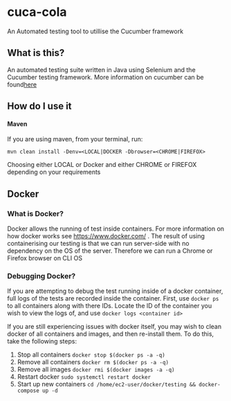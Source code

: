 # cuca-cola
An Automated testing tool to utillise the Cucumber framework

## What is this?
An automated testing suite written in Java using Selenium and the Cucumber testing framework.
More information on cucumber can be found[here](https://cucumber.io/)

## How do I use it
#### Maven
If you are using maven, from your terminal, run:
```
mvn clean install -Denv=<LOCAL|DOCKER -Dbrowser=<CHROME|FIREFOX> 

```
Choosing either LOCAL or Docker and either CHROME or FIREFOX depending on your requirements

## Docker
### What is Docker?
Docker allows the running of test inside containers. For more information on how docker works
see https://www.docker.com/ . The result of using containerising our testing is that 
we can run server-side with no dependency on the OS of the server. Therefore we can run 
a Chrome or Firefox browser on CLI OS 

### Debugging Docker?
If you are attempting to debug the test running inside of a docker container, full logs of the tests are recorded inside
the container. First, use `docker ps` to all containers along with there IDs. Locate the ID of the container you wish to
view the logs of, and use `docker logs <container id>`

If you are still experiencing issues with docker itself, you may wish to clean docker
of all containers and images, and then re-install them. To do this, take the following steps:

1. Stop all containers `docker stop $(docker ps -a -q)`
2. Remove all containers `docker rm $(docker ps -a -q)`
3. Remove all images `docker rmi $(docker images -a -q)`
4. Restart docker `sudo systemctl restart docker`
5. Start up new containers `cd /home/ec2-user/docker/testing && docker-compose up -d`